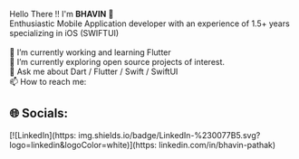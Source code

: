 
Hello There !! 
I'm <b>BHAVIN</b> 👋
<br>Enthusiastic Mobile Application developer with an experience of 1.5+ years specializing in iOS (SWIFTUI)<br><br>🔭 I’m currently working and learning Flutter <br>🌱 I’m currently exploring open source projects of interest.<br>💬 Ask me about Dart / Flutter / Swift / SwiftUI<br>📫 How to reach me:

## 🌐 Socials:
[![LinkedIn](https: img.shields.io/badge/LinkedIn-%230077B5.svg?logo=linkedin&logoColor=white)](https: linkedin.com/in/bhavin-pathak) 

